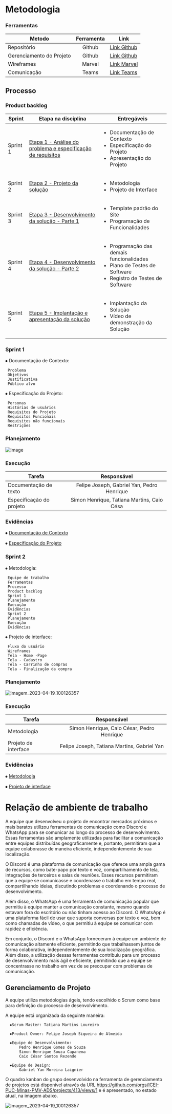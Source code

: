 
# Metodologia

### Ferramentas

| Metodo | Ferramenta | Link |
| ---         |     :---:      |     ---     |
| Repositório | Github | <a href="https://github.com/ICEI-PUC-Minas-PMV-ADS/pmv-ads-2023-1-e1-proj-web-t15-e1-proj-web-t15-time-1-projprecocerto">Link Github</a> |
| Gerenciamento do Projeto| Github |  <a href="https://github.com/orgs/ICEI-PUC-Minas-PMV-ADS/projects/413">Link Github</a>  |
| Wireframes | Marvel | <a href="https://marvelapp.com/prototype/7724d55/screen/91379128">Link Marvel</a> |
| Comunicação | Teams | <a href="https://teams.microsoft.com/_#/school/conversations/Geral?threadId=19:--Urwa4a8vD9TZLtgHfFZW_KwwAliUsDsTlQMmldgug1@thread.tacv2&ctx=channel">Link Teams</a> |

## Processo
### Product backlog

| Sprint   | Etapa na disciplina                                                                                                                                                            | Entregáveis                                                                                                                         |
|----------|--------------------------------------------------------------------------------------------------------------------------------------------------------------------------------|-------------------------------------------------------------------------------------------------------------------------------------|
| Sprint 1 | [Etapa 1 - Análise do problema e especificação de requisitos](https://pucminas.instructure.com/courses/150446/pages/etapa-1-analise-do-problema-e-especificacao-de-requisitos) | <ul><li>Documentação de Contexto</li><li>Especificação do Projeto</li><li>Apresentação do Projeto</li> </ul>                        |
| Sprint 2 | [Etapa 2 - Projeto da solução](https://pucminas.instructure.com/courses/150446/pages/etapa-2-projeto-da-solucao)                                                               | <ul><li>Metodologia</li><li>Projeto de Interface</li> </ul>                               |
| Sprint 3 | [Etapa 3 - Desenvolvimento da solução - Parte 1](https://pucminas.instructure.com/courses/150446/pages/etapa-3-desenvolvimento-da-solucao-parte-1)                             | <ul><li>Template padrão do Site</li><li>Programação de Funcionalidades</li></ul>                                                    |
| Sprint 4 | [Etapa 4 - Desenvolvimento da solução - Parte 2](https://pucminas.instructure.com/courses/150446/pages/etapa-4-desenvolvimento-da-solucao-parte-2)                             | <ul><li>Programação das demais funcionalidades</li><li>Plano de Testes de Software</li><li>Registro de Testes de Software</li></ul> |
| Sprint 5 | [Etapa 5 - Implantação e apresentação da solução](https://pucminas.instructure.com/courses/150446/pages/etapa-5-implantacao-e-apresentacao-da-solucao)                         | <ul><li>Implantação da Solução</li><li>Vídeo de demonstração da Solução</li></ul>                                                   |

### Sprint 1

⦁ Documentação de Contexto:

     Problema	
     Objetivos	
     Justificativa	
     Público alvo
	
⦁ Especificação do Projeto:

     Personas	
     Histórias de usuários	
     Requisitos do Projeto	
     Requisitos Funcionais	
     Requisitos não funcionais	
     Restrições
     
### Planejamento

![image](https://user-images.githubusercontent.com/74187849/233843344-d99dc29f-390a-4304-aedd-9e443e281839.png)

### Execução
| Tarefa | Responsável |
| ---         |     :---:      | 
| Documentação de texto | Felipe Joseph, Gabriel Yan, Pedro Henrique |
| Especificação do projeto | Simon Henrique, Tatiana Martins, Caio Césa |

### Evidências

⦁ <a href="https://github.com/ICEI-PUC-Minas-PMV-ADS/pmv-ads-2023-1-e1-proj-web-t15-e1-proj-web-t15-time-1-projprecocerto/blob/main/docs/01-Documenta%C3%A7%C3%A3o%20de%20Contexto.md">Documentação de Contexto</a>

⦁ <a href="https://github.com/ICEI-PUC-Minas-PMV-ADS/pmv-ads-2023-1-e1-proj-web-t15-e1-proj-web-t15-time-1-projprecocerto/blob/main/docs/02-Especifica%C3%A7%C3%A3o%20do%20Projeto.md">Especificação do Projeto</a>

### Sprint 2

⦁ Metodologia:

     Equipe de trabalho	
     Ferramentas	
     Processo	
     Product backlog
     Sprint 1
     Planejamento
     Execução
     Evidências
     Sprint 2
     Planejamento
     Execução
     Evidências
	
⦁ Projeto de interface:

     Fluxo do usuário	
     Wireframes	
     Tela - Home -Page	
     Tela - Cadastro	
     Tela - Carrinho de compras	
     Tela - Finalização da compra
     
### Planejamento

![imagem_2023-04-19_100126357](https://user-images.githubusercontent.com/126032592/233082807-46670a21-06ce-4b37-b756-07b368ec4b1a.png)

### Execução

| Tarefa | Responsável |
| ---         |     :---:      | 
| Metodologia | Simon Henrique, Caio César, Pedro Henrique |
| Projeto de interface | Felipe Joseph, Tatiana Martins, Gabriel Yan |

### Evidências

⦁ <a href="https://github.com/ICEI-PUC-Minas-PMV-ADS/pmv-ads-2023-1-e1-proj-web-t15-e1-proj-web-t15-time-1-projprecocerto/blob/main/docs/03-Metodologia.md">Metodologia</a>

⦁ <a href="https://github.com/ICEI-PUC-Minas-PMV-ADS/pmv-ads-2023-1-e1-proj-web-t15-e1-proj-web-t15-time-1-projprecocerto/blob/main/docs/04-Projeto%20de%20Interface.md">Projeto de interface</a>

     
# Relação de ambiente de trabalho

A equipe que desenvolveu o projeto de encontrar mercados próximos e mais baratos utilizou ferramentas de comunicação como Discord e WhatsApp para se comunicar ao longo do processo de desenvolvimento. Essas ferramentas são amplamente utilizadas para facilitar a comunicação entre equipes distribuídas geograficamente e, portanto, permitiram que a equipe colaborasse de maneira eficiente, independentemente de sua localização.

O Discord é uma plataforma de comunicação que oferece uma ampla gama de recursos, como bate-papo por texto e voz, compartilhamento de tela, integrações de terceiros e salas de reuniões. Esses recursos permitiram que a equipe se comunicasse e coordenasse o trabalho em tempo real, compartilhando ideias, discutindo problemas e coordenando o processo de desenvolvimento.

Além disso, o WhatsApp é uma ferramenta de comunicação popular que permitiu à equipe manter a comunicação constante, mesmo quando estavam fora do escritório ou não tinham acesso ao Discord. O WhatsApp é uma plataforma fácil de usar que suporta conversas por texto e voz, bem como chamadas de vídeo, o que permitiu à equipe se comunicar com rapidez e eficiência.

Em conjunto, o Discord e o WhatsApp forneceram à equipe um ambiente de comunicação altamente eficiente, permitindo que trabalhassem juntos de forma colaborativa, independentemente de sua localização geográfica. Além disso, a utilização dessas ferramentas contribuiu para um processo de desenvolvimento mais ágil e eficiente, permitindo que a equipe se concentrasse no trabalho em vez de se preocupar com problemas de comunicação.



## Gerenciamento de Projeto

A equipe utiliza metodologias ágeis, tendo escolhido o Scrum como base para definição do processo de desenvolvimento.

A equipe está organizada da seguinte maneira:

      ⦁Scrum Master: Tatiana Martins Loureiro

      ⦁Product Owner: Felipe Joseph Siqueira de Almeida 

      ⦁Equipe de Desenvolvimento:
          Pedro Henrique Gomes de Souza
          Simon Henrique Souza Capanema
          Caio César Santos Rezende

      ⦁Equipe de Design:
          Gabriel Yan Moreira Laignier


O quadro kanban do grupo desenvolvido na ferramenta de gerenciamento de projetos está
disponível através da URL https://github.com/orgs/ICEI-PUC-Minas-PMV-ADS/projects/413/views/1 e é apresentado, no estado atual, na imagem abaixo.

![imagem_2023-04-19_100126357](https://user-images.githubusercontent.com/126032592/233082807-46670a21-06ce-4b37-b756-07b368ec4b1a.png)


